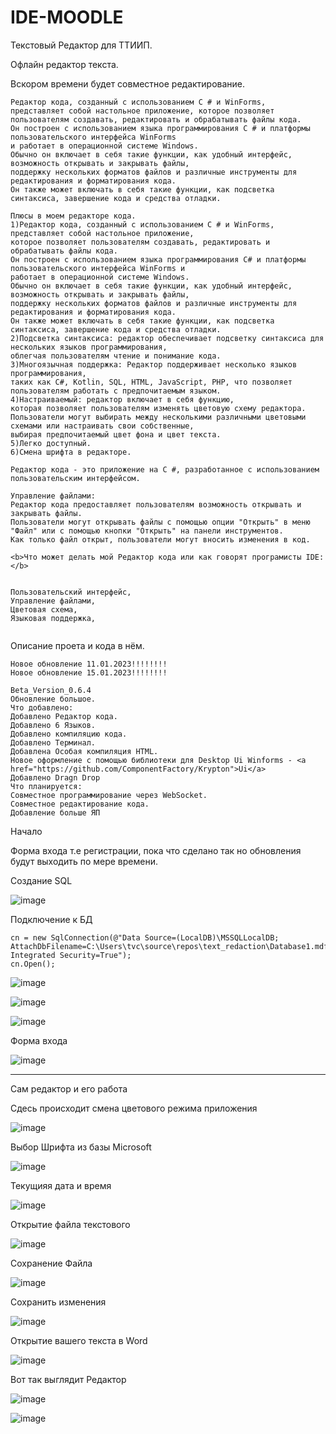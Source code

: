 # IDE-MOODLE

Текстовый Редактор для ТТИИП.

Офлайн редактор текста.

Вскором времени будет совместное редактирование.

````
Редактор кода, созданный с использованием C # и WinForms,
представляет собой настольное приложение, которое позволяет пользователям создавать, редактировать и обрабатывать файлы кода.
Он построен с использованием языка программирования C # и платформы пользовательского интерфейса WinForms
и работает в операционной системе Windows. 
Обычно он включает в себя такие функции, как удобный интерфейс, возможность открывать и закрывать файлы, 
поддержку нескольких форматов файлов и различные инструменты для редактирования и форматирования кода.
Он также может включать в себя такие функции, как подсветка синтаксиса, завершение кода и средства отладки.
````

````
Плюсы в моем редакторе кода.
1)Редактор кода, созданный с использованием C # и WinForms, представляет собой настольное приложение, 
которое позволяет пользователям создавать, редактировать и обрабатывать файлы кода. 
Он построен с использованием языка программирования C# и платформы пользовательского интерфейса WinForms и
работает в операционной системе Windows.
Обычно он включает в себя такие функции, как удобный интерфейс, возможность открывать и закрывать файлы,
поддержку нескольких форматов файлов и различные инструменты для редактирования и форматирования кода.
Он также может включать в себя такие функции, как подсветка синтаксиса, завершение кода и средства отладки.
2)Подсветка синтаксиса: редактор обеспечивает подсветку синтаксиса для нескольких языков программирования, 
облегчая пользователям чтение и понимание кода.
3)Многоязычная поддержка: Редактор поддерживает несколько языков программирования,
таких как C#, Kotlin, SQL, HTML, JavaScript, PHP, что позволяет пользователям работать с предпочитаемым языком.
4)Настраиваемый: редактор включает в себя функцию,
которая позволяет пользователям изменять цветовую схему редактора.
Пользователи могут выбирать между несколькими различными цветовыми схемами или настраивать свои собственные,
выбирая предпочитаемый цвет фона и цвет текста.
5)Легко доступный.
6)Смена шрифта в редакторе.

````

````
Редактор кода - это приложение на C #, разработанное с использованием пользовательским интерфейсом.

Управление файлами: 
Редактор кода предоставляет пользователям возможность открывать и закрывать файлы.
Пользователи могут открывать файлы с помощью опции "Открыть" в меню "Файл" или с помощью кнопки "Открыть" на панели инструментов.
Как только файл открыт, пользователи могут вносить изменения в код.

<b>Что может делать мой Редактор кода или как говорят програмисты IDE:</b>

​
Пользовательский интерфейс,
Управление файлами,
Цветовая схема,
Языковая поддержка,
​
````
Описание проета и кода в нём.
```
Новое обновление 11.01.2023!!!!!!!!
Новое обновление 15.01.2023!!!!!!!!

Beta_Version_0.6.4
Обновление большое.
Что добавлено:
Добавлено Редактор кода.
Добавлено 6 Языков.
Добавлено компиляцию кода.
Добавлено Терминал.
Добавлена Особая компиляция HTML.
Новое оформление с помощью библиотеки для Desktop Ui Winforms - <a href="https://github.com/ComponentFactory/Krypton">Ui</a>
Добавлено Dragn Drop
Что планируется:
Совместное программирование через WebSocket.
Совместное редактирование кода.
Добавление больше ЯП

```



Начало

Форма входа т.е регистрации, пока что сделано так но обновления будут выходить по мере времени.

Создание SQL

![image](https://user-images.githubusercontent.com/103760832/211211555-4c941ad1-ac05-463f-bf07-36f506f05303.png)

Подключение к БД

````
cn = new SqlConnection(@"Data Source=(LocalDB)\MSSQLLocalDB;
AttachDbFilename=C:\Users\tvc\source\repos\text_redaction\Database1.mdf;
Integrated Security=True");
cn.Open();
````
![image](https://user-images.githubusercontent.com/103760832/212556897-7dc00659-e301-4439-b817-158b19876eff.png)

![image](https://user-images.githubusercontent.com/103760832/212556912-92665d08-9d35-4aa9-bb4b-a7a8e5e73900.png)

![image](https://user-images.githubusercontent.com/103760832/212556927-e588ec2e-8e9c-438e-92cf-1404c5a43785.png)


Форма входа

![image](https://user-images.githubusercontent.com/103760832/211211669-fe1f5c11-b4d2-443c-8772-8d2541695653.png)

-------------------------------------------------------------------------------------------------------------------

Сам редактор и его работа

Сдесь происходит смена цветового режима приложения

![image](https://user-images.githubusercontent.com/103760832/211211774-281c370a-7d87-4e71-930d-802419ac5cd4.png)

Выбор Шрифта из базы Microsoft

![image](https://user-images.githubusercontent.com/103760832/211211796-add53be6-9db8-4052-9788-d9f579e75a74.png)

Текущияя дата и время

![image](https://user-images.githubusercontent.com/103760832/211211824-8935d9ec-3b30-4b1a-9d63-3fba1b728ce9.png)

Открытие файла текстового

![image](https://user-images.githubusercontent.com/103760832/211211859-d9a10910-fba0-438b-a596-814f6262cbdb.png)

Сохранение Файла

![image](https://user-images.githubusercontent.com/103760832/211211885-74ae930d-065f-4e7f-b718-ee021b15ec07.png)

Сохранить изменения

![image](https://user-images.githubusercontent.com/103760832/211211908-ec3fea8f-82c7-4ed5-abd2-607825acdbb7.png)


Открытие вашего текста в Word

![image](https://user-images.githubusercontent.com/103760832/211211934-bf285c1a-a50b-4a6d-897b-4231af6d4185.png)


Вот так выглядит Редактор

![image](https://user-images.githubusercontent.com/103760832/211211971-ace75032-dc98-4038-bb14-6a8cd37878a6.png)


![image](https://user-images.githubusercontent.com/103760832/211211983-4508ca02-2dd5-466d-ab11-f1b1b64c92cc.png)

